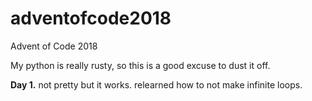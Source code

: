 # adventofcode2018
Advent of Code 2018

My python is really rusty, so this is a good excuse to dust it off.

__Day 1.__ not pretty but it works. relearned how to not make infinite loops.
